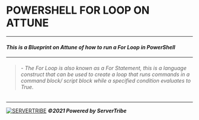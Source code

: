 # **POWERSHELL FOR LOOP ON ATTUNE**
---
#### ***This is a Blueprint on Attune of how to run a For Loop in PowerShell***
---
> ###### - *The For Loop is also known as a For Statement, this is a language construct that can be used to create a loop that runs commands in a command block/ script block while a specified condition evaluates to True.*
---
[![SERVERTRIBE](https://www.servertribe.com/wp-content/themes/mars/assets/images/attune_logo.svg)](https://www.servertribe.com/)
***&copy;2021 Powered by ServerTribe***
